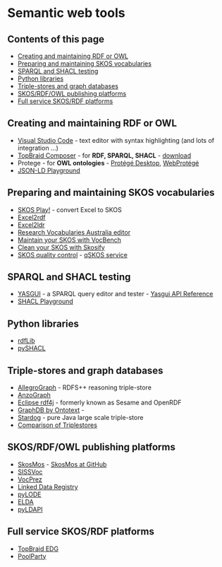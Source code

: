 # Semantic web tools

<!-- TOC depthFrom:2 -->
## Contents of this page
- [Creating and maintaining RDF or OWL](#creating-and-maintaining-rdf-or-owl)
- [Preparing and maintaining SKOS vocabularies](#preparing-and-maintaining-skos-vocabularies)
- [SPARQL and SHACL testing](#sparql-and-shacl-testing)
- [Python libraries](#python-libraries)
- [Triple-stores and graph databases](#triple-stores-and-graph-databases)
- [SKOS/RDF/OWL publishing platforms](#skosrdfowl-publishing-platforms)
- [Full service SKOS/RDF platforms](#full-service-skosrdf-platforms)
<!-- /TOC -->

## Creating and maintaining RDF or OWL
- [Visual Studio Code](https://code.visualstudio.com/) - text editor with syntax highlighting (and lots of integration ...)
- [TopBraid Composer](https://www.topquadrant.com/products/topbraid-composer/) - for **RDF, SPARQL, SHACL** - [download](https://www.topquadrant.com/topbraid-composer-install/)
- Protege - for **OWL ontologies** - [Protégé Desktop](https://protege.stanford.edu/products.php#desktop-protege), [WebProtégé](https://webprotege.stanford.edu/)
- [JSON-LD Playground](https://json-ld.org/playground/) 

## Preparing and maintaining SKOS vocabularies
- [SKOS Play!](http://labs.sparna.fr/skos-play/convert) - convert Excel to SKOS
- [Excel2rdf](https://github.com/edmondchuc/excel2rdf)
- [Excel2ldr](https://csiro-enviro-informatics.github.io/ldrpyutils/index#excel2ldr)
- [Research Vocabularies Australia editor](https://documentation.ardc.edu.au/display/DOC/Creating+a+vocabulary)
- [Maintain your SKOS with VocBench](http://vocbench.uniroma2.it/)
- [Clean your SKOS with Skosify](https://github.com/NatLibFi/Skosify/)
- [SKOS quality control](https://github.com/cmader/qSKOS/) - [qSKOS service](https://qskos.poolparty.biz/)

## SPARQL and SHACL testing
- [YASGUI](http://yasgui.triply.cc/) - a SPARQL query editor and tester - [Yasgui API Reference](https://triply.cc/docs/yasgui-api)
- [SHACL Playground](https://shacl.org/playground/)

## Python libraries
- [rdfLib](https://github.com/RDFLib/rdflib)
- [pySHACL](https://github.com/RDFLib/pySHACL)

## Triple-stores and graph databases
- [AllegroGraph](https://allegrograph.com/) - RDFS++ reasoning triple-store
- [AnzoGraph](https://www.cambridgesemantics.com/anzograph/)
- [Eclipse rdf4j](https://rdf4j.org/) - formerly known as Sesame and OpenRDF
- [GraphDB by Ontotext](http://graphdb.ontotext.com/) - 
- [Stardog](https://www.stardog.com/) - pure Java large scale triple-store
- [Comparison of Triplestores](https://en.wikipedia.org/wiki/Comparison_of_triplestores)

## SKOS/RDF/OWL publishing platforms
- [SkosMos](http://www.skosmos.org/) - [SkosMos at GitHub](https://github.com/NatLibFi/Skosmos)
- [SISSVoc](http://www.sissvoc.info/) 
- [VocPrez](https://github.com/GeoscienceAustralia/VocPrez)
- [Linked Data Registry](https://github.com/UKGovLD)
- [pyLODE](https://github.com/RDFLib/pyLODE)
- [ELDA](https://github.com/epimorphics/elda)
- [pyLDAPI](https://github.com/RDFLib/pyLDAPI)

## Full service SKOS/RDF platforms
- [TopBraid EDG](https://www.topquadrant.com/products/topbraid-enterprise-data-governance/)
- [PoolParty](https://www.poolparty.biz/)

